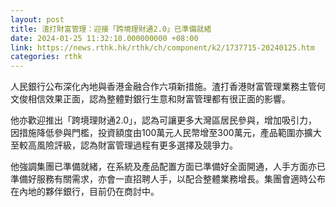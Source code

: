 ```yaml
---
layout: post
title: 渣打財富管理：迎接「跨境理財通2.0」已準備就緒
date: 2024-01-25 11:32:10.000000000 +08:00
link: https://news.rthk.hk/rthk/ch/component/k2/1737715-20240125.htm
categories: rthk
---
```


人民銀行公布深化內地與香港金融合作六項新措施。渣打香港財富管理業務主管何文俊相信效果正面，認為整體對銀行生意和財富管理都有很正面的影響。

他亦歡迎推出「跨境理財通2.0」，認為可讓更多大灣區居民參與，增加吸引力，因措施降低參與門檻，投資額度由100萬元人民幣增至300萬元，產品範圍亦擴大至較高風險評級，認為財富管理過程有更多選擇及競爭力。

他強調集團已準備就緒，在系統及產品配置方面已準備好全面開通，人手方面亦已準備好服務有關需求，亦會一直招聘人手，以配合整體業務增長。集團會適時公布在內地的夥伴銀行，目前仍在商討中。
